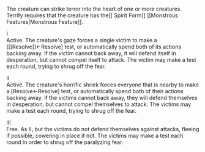 The creature can strike terror into the heart of one or more creatures. Terrify requires that the creature has the[[ Spirit Form]] [[Monstrous Features|Monstrous Feature]].

I<br>Active. The creature's gaze forces a single victim to make a \[[[Resolve]]←Resolve\] test, or automatically spend both of its actions backing away. If the victim cannot back away, it will defend itself in desperation, but cannot compel itself to attack. The victim may make a test each round, trying to shrug off the fear.

II<br>Active. The creature's horrific shriek forces everyone that is nearby to make a \[Resolve←Resolve\] test, or automatically spend both of their actions backing away. If the victims cannot back away, they will defend themselves in desperation, but cannot compel themselves to attack. The victims may make a test each round, trying to shrug off the fear.

III<br>Free. As II, but the victims do not defend themselves against attacks, fleeing if possible, cowering in place if not. The victims may make a test each round in order to shrug off the paralyzing fear.